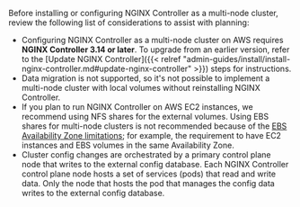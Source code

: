 Before installing or configuring NGINX Controller as a multi-node cluster, review the following list of considerations to assist with planning:

- Configuring NGINX Controller as a multi-node cluster on AWS requires **NGINX Controller 3.14 or later**. To upgrade from an earlier version, refer to the [Update NGINX Controller]({{< relref "admin-guides/install/install-nginx-controller.md#update-nginx-controller" >}}) steps for instructions.
- Data migration is not supported, so it's not possible to implement a multi-node cluster with local volumes without reinstalling NGINX Controller.
- If you plan to run NGINX Controller on AWS EC2 instances, we recommend using NFS shares for the external volumes. Using EBS shares for multi-node clusters is not recommended because of the [EBS Availability Zone limitations](https://docs.aws.amazon.com/AWSEC2/latest/UserGuide/ebs-volumes-multi.html#considerations); for example, the requirement to have EC2 instances and EBS volumes in the same Availability Zone.
- Cluster config changes are orchestrated by a primary control plane node that writes to the external config database. Each NGINX Controller control plane node hosts a set of services (pods) that read and write data. Only the node that hosts the pod that manages the config data writes to the external config database.

<!-- Do not remove. Keep this code at the bottom of the include -->
<!-- DOCS-303 -->